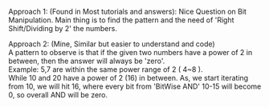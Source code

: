 Approach 1: (Found in Most tutorials and answers):
Nice Question on Bit Manipulation. Main thing is to find the pattern and the need of 'Right Shift/Dividing by 2' the numbers.

Approach 2: (Mine, Similar but easier to understand and code)<br>
A pattern to observe is that if the given two numbers have a power of 2 in between, then the answer will always be 'zero'.<br>
Example: 5,7 are within the same power range of 2 ( 4~8 ).<br> While 10 and 20 have a power of 2 (16) in between. As, we start iterating from 10, we will hit 16, where every bit from 'BitWise AND' 10-15 will become 0, so overall AND will be zero.

